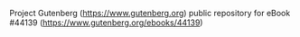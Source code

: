 Project Gutenberg (https://www.gutenberg.org) public repository for eBook #44139 (https://www.gutenberg.org/ebooks/44139)
